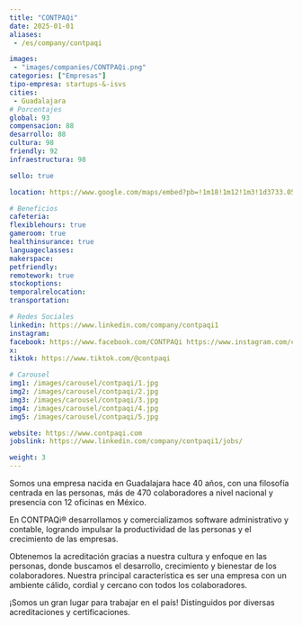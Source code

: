 ```yaml
---
title: "CONTPAQi"
date: 2025-01-01
aliases:
 - /es/company/contpaqi

images: 
 - "images/companies/CONTPAQi.png"
categories: ["Empresas"]
tipo-empresa: startups-&-isvs
cities: 
 - Guadalajara
# Porcentajes  
global: 93
compensacion: 88
desarrollo: 88
cultura: 98
friendly: 92
infraestructura: 98  

sello: true

location: https://www.google.com/maps/embed?pb=!1m18!1m12!1m3!1d3733.0522766455165!2d-103.40200402497896!3d20.667452080892975!2m3!1f0!2f0!3f0!3m2!1i1024!2i768!4f13.1!3m3!1m2!1s0x8428ae7c03b49021%3A0x98b7d3f84c647e74!2sCalz.%20L%C3%A1zaro%20C%C3%A1rdenas%203469%2C%20Chapalita%2C%2044500%20Guadalajara%2C%20Jal.!5e0!3m2!1ses-419!2smx!4v1738013653300!5m2!1ses-419!2smx

# Beneficios
cafeteria: 
flexiblehours: true
gameroom: true
healthinsurance: true
languageclasses: 
makerspace: 
petfriendly: 
remotework: true
stockoptions: 
temporalrelocation: 
transportation: 

# Redes Sociales
linkedin: https://www.linkedin.com/company/contpaqi1
instagram: 
facebook: https://www.facebook.com/CONTPAQi https://www.instagram.com/contpaqimx/
x: 
tiktok: https://www.tiktok.com/@contpaqi

# Carousel
img1: /images/carousel/contpaqi/1.jpg 
img2: /images/carousel/contpaqi/2.jpg
img3: /images/carousel/contpaqi/3.jpg
img4: /images/carousel/contpaqi/4.jpg
img5: /images/carousel/contpaqi/5.jpg

website: https://www.contpaqi.com
jobslink: https://www.linkedin.com/company/contpaqi1/jobs/

weight: 3
---
```


Somos una empresa nacida en Guadalajara hace 40 años, con una filosofía centrada en las personas, más de 470 colaboradores a nivel nacional y presencia con 12 oficinas en México. 

En CONTPAQi® desarrollamos y comercializamos software administrativo y contable, logrando impulsar la productividad de las personas y el crecimiento de las empresas.

Obtenemos la acreditación gracias a nuestra cultura y enfoque en las personas, donde buscamos el desarrollo, crecimiento y bienestar de los colaboradores. Nuestra principal característica es ser una empresa con un ambiente cálido, cordial y cercano con todos los colaboradores. 

¡Somos un gran lugar para trabajar en el país! Distinguidos por diversas acreditaciones y certificaciones.